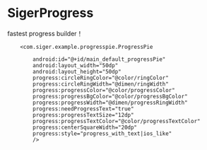 # SigerProgress
fastest progress builder！

 <!--使用progressPie-->
        <com.siger.example.progresspie.ProgressPie

            android:id="@+id/main_default_progressPie"
            android:layout_width="50dp"
            android:layout_height="50dp"
            progress:circleRingColor="@color/ringColor"
            progress:circleRingWidth="@dimen/ringWidth"
            progress:progressColor="@color/progressColor"
            progress:progressBgColor="@color/progressBgColor"
            progress:progressWidth="@dimen/progressRingWidth"
            progress:needProgressText="true"
            progress:progressTextSize="12dp"
            progress:progressTextColor="@color/progressTextColor"
            progress:centerSquareWidth="20dp"
            progress:style="progress_with_text|ios_like"
            />